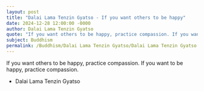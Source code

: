 ```yaml
---
layout: post
title: "Dalai Lama Tenzin Gyatso - If you want others to be happy"
date: 2024-12-28 12:00:00 -0000
author: Dalai Lama Tenzin Gyatso
quote: "If you want others to be happy, practice compassion. If you want to be happy, practice compassion."
subject: Buddhism
permalink: /Buddhism/Dalai Lama Tenzin Gyatso/Dalai Lama Tenzin Gyatso - If you want others to be happy
---
```


If you want others to be happy, practice compassion. If you want to be happy, practice compassion.

- Dalai Lama Tenzin Gyatso
